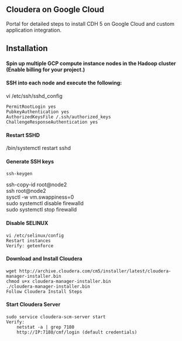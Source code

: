 ## Cloudera on Google Cloud

Portal for detailed steps to install CDH 5 on Google Cloud and custom application integration.

## Installation  

#### Spin up multiple GCP compute instance nodes in the Hadoop cluster (Enable billing for your project.)

#### SSH into each node and execute the following:  
vi /etc/ssh/sshd_config

	PermitRootLogin yes
	PubkeyAuthentication yes
	AuthorizedKeysFile /.ssh/authorized_keys
	ChallengeResponseAuthentication yes

#### Restart SSHD
/bin/systemctl restart sshd  

#### Generate SSH keys  
	ssh-keygen
	
ssh-copy-id root@node2  
ssh root@node2  
sysctl -w vm.swappiness=0  
sudo systemctl disable firewalld  
sudo systemctl stop firewalld  

#### Disable SELINUX
	vi /etc/selinux/config  
	Restart instances  
	Verify: getenforce   
	
#### Download and Install Cloudera  
	wget http://archive.cloudera.com/cm5/installer/latest/cloudera-manager-installer.bin  
	chmod u+x cloudera-manager-installer.bin  
	./cloudera-manager-installer.bin  
	Follow Cloudera Install Steps  

#### Start Cloudera Server  
	sudo service cloudera-scm-server start  
	Verify:   
		netstat -a | grep 7180  
		http://IP:7180/cmf/login (default credentials)  
